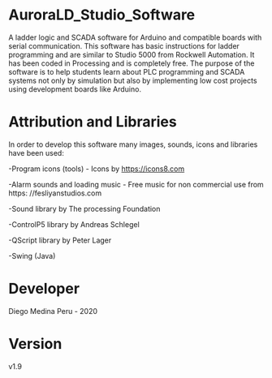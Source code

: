 # AuroraLD_Studio_Software
A ladder logic and SCADA software for Arduino and compatible boards with serial communication. This software has basic instructions for ladder programming and are similar to Studio 5000 from Rockwell Automation. It has been coded in Processing and is completely free. The purpose of the software is to help students learn about PLC programming and SCADA systems not only by simulation but also by implementing low cost projects using development boards like Arduino.

# Attribution and Libraries
In order to develop this software many images, sounds, icons and libraries have been used:

 -Program icons (tools) - Icons by https://icons8.com
 
 -Alarm sounds and loading music - Free music for non commercial use from https: //fesliyanstudios.com
 
 -Sound library by The processing Foundation
 
 -ControlP5 library by Andreas Schlegel
 
 -QScript library by Peter Lager
 
 -Swing (Java)

# Developer
Diego Medina
Peru - 2020

# Version
v1.9
